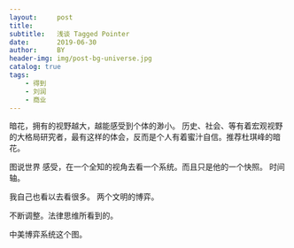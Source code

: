```yaml
---
layout:     post
title:
subtitle:   浅谈 Tagged Pointer
date:       2019-06-30
author:     BY
header-img: img/post-bg-universe.jpg
catalog: true
tags:
    - 得到
    - 刘润
    - 商业
---
```



暗花，拥有的视野越大，越能感受到个体的渺小。
历史、社会、等有着宏观视野的大格局研究者，最有这样的体会，反而是个人有着蜜汁自信。推荐杜琪峰的暗花。


图说世界
感受，在一个全知的视角去看一个系统。而且只是他的一个快照。
时间轴。

我自己也看以去看很多。
两个文明的博弈。

不断调整。法律思维所看到的。


中美博弈系统这个图。
